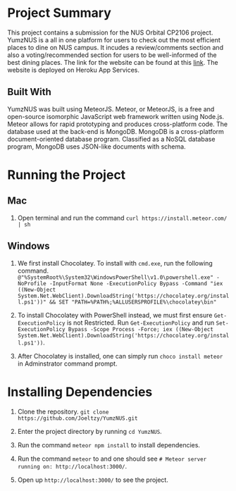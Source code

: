 # Project Summary
This project contains a submission for the NUS Orbital CP2106 project. YumzNUS is a all in one platform for users to check out the most efficient places to dine on NUS campus. It incudes a review/comments section and also a voting/recommended section for users to be well-informed of the best dining places. The link for the website can be found at this [link](https://yumznus18.herokuapp.com/). The website is deployed on Heroku App Services. 

## Built With
YumzNUS was built using MeteorJS. Meteor, or MeteorJS, is a free and open-source isomorphic JavaScript web framework written using Node.js. Meteor allows for rapid prototyping and produces cross-platform code. The database used at the back-end is MongoDB. MongoDB is a cross-platform document-oriented database program. Classified as a NoSQL database program, MongoDB uses JSON-like documents with schema.  

# Running the Project

## Mac
1. Open terminal and run the command `curl https://install.meteor.com/ | sh`

## Windows
1. We first install Chocolatey. To install with `cmd.exe`, run the following command. `@"%SystemRoot%\System32\WindowsPowerShell\v1.0\powershell.exe" -NoProfile -InputFormat None -ExecutionPolicy Bypass -Command "iex ((New-Object System.Net.WebClient).DownloadString('https://chocolatey.org/install.ps1'))" && SET "PATH=%PATH%;%ALLUSERSPROFILE%\chocolatey\bin"`

2. To install Chocolatey with PowerShell instead, we must first ensure `Get-ExecutionPolicy` is not Restricted. Run `Get-ExecutionPolicy` and run `Set-ExecutionPolicy Bypass -Scope Process -Force; iex ((New-Object System.Net.WebClient).DownloadString('https://chocolatey.org/install.ps1'))`.

3. After Chocolatey is installed, one can simply run `choco install meteor` in Adminstrator command prompt.

# Installing Dependencies
1. Clone the repository.
`git clone https://github.com/Joeltzy/YumzNUS.git`

2. Enter the project directory by running `cd YumzNUS`.

3. Run the command `meteor npm install` to install dependencies.

4. Run the command `meteor` to and one should see `# Meteor server running on: http://localhost:3000/`. 

5. Open up `http://localhost:3000/` to see the project. 
